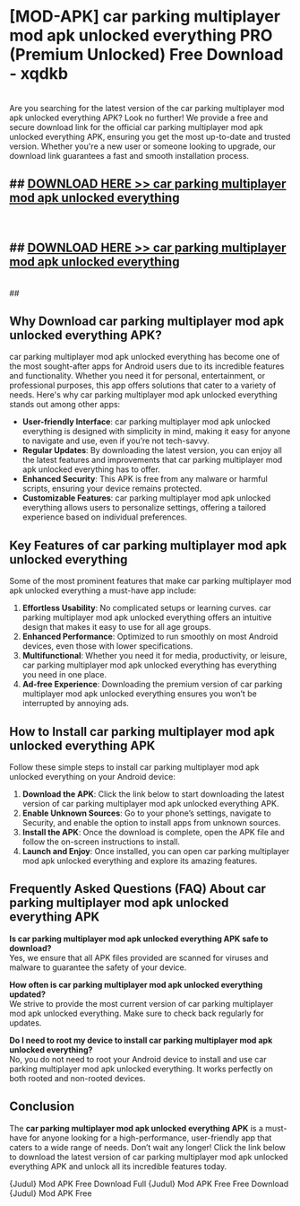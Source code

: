 # [MOD-APK] car parking multiplayer mod apk unlocked everything PRO (Premium Unlocked) Free Download - xqdkb <br>
<br>
Are you searching for the latest version of the car parking multiplayer mod apk unlocked everything APK? Look no further! We provide a free and secure download link for the official car parking multiplayer mod apk unlocked everything APK, ensuring you get the most up-to-date and trusted version. Whether you're a new user or someone looking to upgrade, our download link guarantees a fast and smooth installation process.


## ##  [DOWNLOAD HERE >> car parking multiplayer mod apk unlocked everything](http://freeplayer.one?title=car_parking_multiplayer_mod_apk_unlocked_everything&ref=M3)
  <br>

##  ## [DOWNLOAD HERE >> car parking multiplayer mod apk unlocked everything](http://freeplayer.one?title=car_parking_multiplayer_mod_apk_unlocked_everything&ref=M3)
  <br>
  ##



## Why Download car parking multiplayer mod apk unlocked everything APK?

car parking multiplayer mod apk unlocked everything has become one of the most sought-after apps for Android users due to its incredible features and functionality. Whether you need it for personal, entertainment, or professional purposes, this app offers solutions that cater to a variety of needs. Here's why car parking multiplayer mod apk unlocked everything stands out among other apps:

- **User-friendly Interface**: car parking multiplayer mod apk unlocked everything is designed with simplicity in mind, making it easy for anyone to navigate and use, even if you’re not tech-savvy.
- **Regular Updates**: By downloading the latest version, you can enjoy all the latest features and improvements that car parking multiplayer mod apk unlocked everything has to offer.
- **Enhanced Security**: This APK is free from any malware or harmful scripts, ensuring your device remains protected.
- **Customizable Features**: car parking multiplayer mod apk unlocked everything allows users to personalize settings, offering a tailored experience based on individual preferences.

## Key Features of car parking multiplayer mod apk unlocked everything

Some of the most prominent features that make car parking multiplayer mod apk unlocked everything a must-have app include:

1. **Effortless Usability**: No complicated setups or learning curves. car parking multiplayer mod apk unlocked everything offers an intuitive design that makes it easy to use for all age groups.
2. **Enhanced Performance**: Optimized to run smoothly on most Android devices, even those with lower specifications.
3. **Multifunctional**: Whether you need it for media, productivity, or leisure, car parking multiplayer mod apk unlocked everything has everything you need in one place.
4. **Ad-free Experience**: Downloading the premium version of car parking multiplayer mod apk unlocked everything ensures you won’t be interrupted by annoying ads.

## How to Install car parking multiplayer mod apk unlocked everything APK

Follow these simple steps to install car parking multiplayer mod apk unlocked everything on your Android device:

1. **Download the APK**: Click the link below to start downloading the latest version of car parking multiplayer mod apk unlocked everything APK.
2. **Enable Unknown Sources**: Go to your phone’s settings, navigate to Security, and enable the option to install apps from unknown sources.
3. **Install the APK**: Once the download is complete, open the APK file and follow the on-screen instructions to install.
4. **Launch and Enjoy**: Once installed, you can open car parking multiplayer mod apk unlocked everything and explore its amazing features.

## Frequently Asked Questions (FAQ) About car parking multiplayer mod apk unlocked everything APK

**Is car parking multiplayer mod apk unlocked everything APK safe to download?**  
Yes, we ensure that all APK files provided are scanned for viruses and malware to guarantee the safety of your device.

**How often is car parking multiplayer mod apk unlocked everything updated?**  
We strive to provide the most current version of car parking multiplayer mod apk unlocked everything. Make sure to check back regularly for updates.

**Do I need to root my device to install car parking multiplayer mod apk unlocked everything?**  
No, you do not need to root your Android device to install and use car parking multiplayer mod apk unlocked everything. It works perfectly on both rooted and non-rooted devices.

## Conclusion

The **car parking multiplayer mod apk unlocked everything APK** is a must-have for anyone looking for a high-performance, user-friendly app that caters to a wide range of needs. Don’t wait any longer! Click the link below to download the latest version of car parking multiplayer mod apk unlocked everything APK and unlock all its incredible features today.

{Judul} Mod APK Free
Download Full {Judul} Mod APK Free
Free Download {Judul} Mod APK Free

